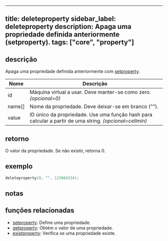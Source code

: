 ---

title: deleteproperty
sidebar\_label: deleteproperty
description: Apaga uma propriedade definida anteriormente (setproperty).
tags: \["core", "property"]
---------------------------

<LowercaseNote />

## descrição

Apaga uma propriedade definida anteriormente com [setproperty](setproperty).

| Nome    | Descrição                                                                                               |
| ------- | ------------------------------------------------------------------------------------------------------- |
| id      | Máquina virtual a usar. Deve manter-se como zero. *(opcional=0)*                                        |
| name\[] | Nome da propriedade. Deve deixar-se em branco ("").                                                     |
| value   | ID único da propriedade. Use uma função hash para calcular a partir de uma string. *(opcional=cellmin)* |

## retorno

O valor da propriedade. Se não existir, retorna 0.

## exemplo

```c
deleteproperty(0, "", 123984334);
```

## notas

## funções relacionadas

* [setproperty](setproperty): Define uma propriedade.
* [getproperty](getproperty): Obtém o valor de uma propriedade.
* [existproperty](existproperty): Verifica se uma propriedade existe.
